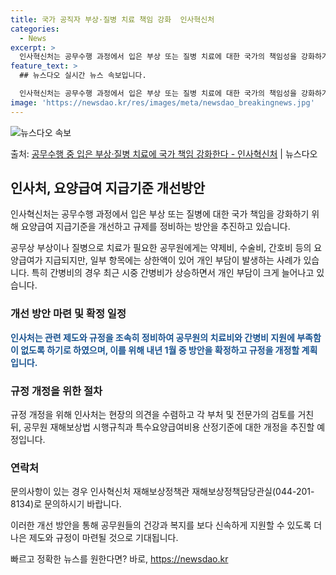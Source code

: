 ```yaml
---
title: 국가 공직자 부상·질병 치료 책임 강화  인사혁신처
categories:
  - News
excerpt: >
  인사혁신처는 공무수행 과정에서 입은 부상 또는 질병 치료에 대한 국가의 책임성을 강화하기 위해 제도 개선에 …
feature_text: >
  ## 뉴스다오 실시간 뉴스 속보입니다.

  인사혁신처는 공무수행 과정에서 입은 부상 또는 질병 치료에 대한 국가의 책임성을 강화하기 위해 제도 개선에 …
image: 'https://newsdao.kr/res/images/meta/newsdao_breakingnews.jpg'
---
```


![뉴스다오 속보](https://newsdao.kr/res/images/meta/newsdao_breakingnews.jpg)

<p>출처: <a href="https://newsdao.kr/2843" rel="dofollow">공무수행 중 입은 부상·질병 치료에 국가 책임 강화한다 - 인사혁신처</a> | 뉴스다오</p>

<h2 data-ke-size="size26">인사처, 요양급여 지급기준 개선방안</h2>
인사혁신처는 공무수행 과정에서 입은 부상 또는 질병에 대한 국가 책임을 강화하기 위해 요양급여 지급기준을 개선하고 규제를 정비하는 방안을 추진하고 있습니다.

<p data-ke-size="size16">공무상 부상이나 질병으로 치료가 필요한 공무원에게는 약제비, 수술비, 간호비 등의 요양급여가 지급되지만, 일부 항목에는 상한액이 있어 개인 부담이 발생하는 사례가 있습니다. 특히 간병비의 경우 최근 시중 간병비가 상승하면서 개인 부담이 크게 늘어나고 있습니다.</p>

<h3>개선 방안 마련 및 확정 일정</h3>
<b><span style="color: #1a5490;">인사처는 관련 제도와 규정을 조속히 정비하여 공무원의 치료비와 간병비 지원에 부족함이 없도록 하기로 하였으며, 이를 위해 내년 1월 중 방안을 확정하고 규정을 개정할 계획입니다.</span></b>

<h3>규정 개정을 위한 절차</h3>
규정 개정을 위해 인사처는 현장의 의견을 수렴하고 각 부처 및 전문가의 검토를 거친 뒤, 공무원 재해보상법 시행규칙과 특수요양급여비용 산정기준에 대한 개정을 추진할 예정입니다.

<h3>연락처</h3>
문의사항이 있는 경우 인사혁신처 재해보상정책관 재해보상정책담당관실(044-201-8134)로 문의하시기 바랍니다.

이러한 개선 방안을 통해 공무원들의 건강과 복지를 보다 신속하게 지원할 수 있도록 더 나은 제도와 규정이 마련될 것으로 기대됩니다. 

빠르고 정확한 뉴스를 원한다면? 바로, <a href="https://newsdao.kr" rel="dofollow">https://newsdao.kr</a>


    
